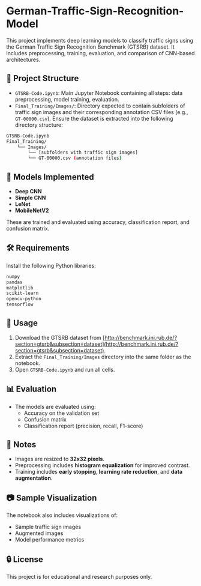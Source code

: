 # German-Traffic-Sign-Recognition-Model
This project implements deep learning models to classify traffic signs using the German Traffic Sign Recognition Benchmark (GTSRB) dataset. It includes preprocessing, training, evaluation, and comparison of CNN-based architectures.

## 📁 Project Structure

- `GTSRB-Code.ipynb`: Main Jupyter Notebook containing all steps: data preprocessing, model training, evaluation.
- `Final_Training/Images/`: Directory expected to contain subfolders of traffic sign images and their corresponding annotation CSV files (e.g., `GT-00000.csv`).
Ensure the dataset is extracted into the following directory structure:

```bash
GTSRB-Code.ipynb
Final_Training/
    └── Images/
        └── [subfolders with traffic sign images]
        └── GT-00000.csv (annotation files)
```

## 🧠 Models Implemented

- **Deep CNN**
- **Simple CNN**
- **LeNet**
- **MobileNetV2**

These are trained and evaluated using accuracy, classification report, and confusion matrix.

## 🛠️ Requirements

Install the following Python libraries:

```bash
numpy
pandas
matplotlib
scikit-learn
opencv-python
tensorflow
```

## 🧪 Usage

1. Download the GTSRB dataset from [http://benchmark.ini.rub.de/?section=gtsrb&subsection=dataset](http://benchmark.ini.rub.de/?section=gtsrb&subsection=dataset).
2. Extract the `Final_Training/Images` directory into the same folder as the notebook.
3. Open `GTSRB-Code.ipynb` and run all cells.

## 📊 Evaluation

- The models are evaluated using:
  - Accuracy on the validation set
  - Confusion matrix
  - Classification report (precision, recall, F1-score)

## 📌 Notes

- Images are resized to **32x32 pixels**.
- Preprocessing includes **histogram equalization** for improved contrast.
- Training includes **early stopping**, **learning rate reduction**, and **data augmentation**.

## 📷 Sample Visualization

The notebook also includes visualizations of:
- Sample traffic sign images
- Augmented images
- Model performance metrics

## 🔒 License

This project is for educational and research purposes only.
